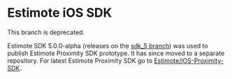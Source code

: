 # Estimote iOS SDK

This branch is deprecated.

Estimote SDK 5.0.0-alpha (releases on the [sdk_5 branch](https://github.com/Estimote/iOS-SDK/tree/sdk_5)) was used to publish Estimote Proximity SDK prototype. It has since moved to a separate repository. For latest Estimote Proximity SDK go to [Estimote/iOS-Proximity-SDK](https://github.com/Estimote/iOS-Proximity-SDK).